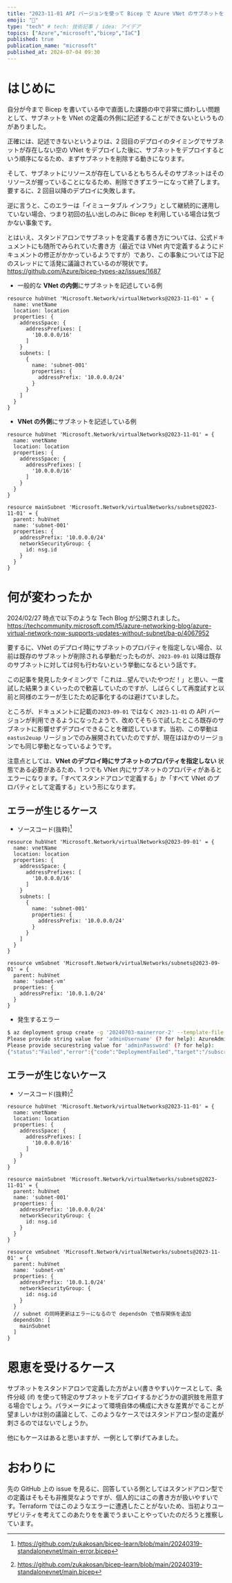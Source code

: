 ```yaml
---
title: "2023-11-01 API バージョンを使って Bicep で Azure VNet のサブネットを自由にデプロイする"
emoji: "💪"
type: "tech" # tech: 技術記事 / idea: アイデア
topics: ["Azure","microsoft","bicep","IaC"]
published: true
publication_name: "microsoft"
published_at: 2024-07-04 09:30
---
```


# はじめに
自分が今まで Bicep を書いている中で直面した課題の中で非常に煩わしい問題として、サブネットを VNet の定義の外側に記述することができないというものがありました。

正確には、記述できないというよりは、2 回目のデプロイのタイミングでサブネットが存在しない空の VNet をデプロイした後に、サブネットをデプロイするという順序になるため、まずサブネットを削除する動きになります。

そして、サブネットにリソースが存在しているともちろんそのサブネットはそのリソースが握っていることになるため、削除できずエラーになって終了します。要するに、2 回目以降のデプロイに失敗します。

逆に言うと、このエラーは「イミュータブル インフラ」として継続的に運用していない場合、つまり初回の払い出しのみに Bicep を利用している場合は気づかない事象です。

とはいえ、スタンドアロンでサブネットを定義する書き方については、公式ドキュメントにも随所でみられていた書き方（最近では VNet 内で定義するようにドキュメントの修正がかかっているようですが）であり、この事象については下記のスレッドにて活発に議論されているのが現状です。
https://github.com/Azure/bicep-types-az/issues/1687


- 一般的な **VNet の内側**にサブネットを記述している例
```bicep
resource hubVnet 'Microsoft.Network/virtualNetworks@2023-11-01' = {
  name: vnetName
  location: location
  properties: {
    addressSpace: {
      addressPrefixes: [
        '10.0.0.0/16'
      ]
    }
    subnets: [
      {
        name: 'subnet-001'
        properties: {
          addressPrefix: '10.0.0.0/24'
        }
      }
    ]
  }
}
```

- **VNet の外側**にサブネットを記述している例
```bicep
resource hubVnet 'Microsoft.Network/virtualNetworks@2023-11-01' = {
  name: vnetName
  location: location
  properties: {
    addressSpace: {
      addressPrefixes: [
        '10.0.0.0/16'
      ]
    }
  }
}

resource mainSubnet 'Microsoft.Network/virtualNetworks/subnets@2023-11-01' = {
  parent: hubVnet
  name: 'subnet-001'
  properties: {
    addressPrefix: '10.0.0.0/24'
    networkSecurityGroup: {
      id: nsg.id
    }
  }
}
```

# 何が変わったか
2024/02/27 時点で以下のような Tech Blog が公開されました。
https://techcommunity.microsoft.com/t5/azure-networking-blog/azure-virtual-network-now-supports-updates-without-subnet/ba-p/4067952

要するに、VNet のデプロイ時にサブネットのプロパティを指定しない場合、以前は既存のサブネットが削除される挙動だったものが、`2023-09-01` 以降は既存のサブネットに対しては何も行わないという挙動になるという話です。

この記事を発見したタイミングで「これは…望んでいたやつだ！」と思い、一度試した結果うまくいったので歓喜していたのですが、しばらくして再度試すと以前と同様のエラーが生じたため記事化するのは避けていました。

ところが、ドキュメントに記載の`2023-09-01` ではなく `2023-11-01` の API バージョンが利用できるようになったようで、改めてそちらで試したところ既存のサブネットに影響せずデプロイできることを確認しています。当初、この挙動は `eastus2euap` リージョンでのみ展開されていたのですが、現在はほかのリージョンでも同じ挙動となっているようです。

注意点としては、**VNet のデプロイ時にサブネットのプロパティを指定しない** 状態である必要があるため、1 つでも VNet 内にサブネットのプロパティがあるとエラーになります。「すべてスタンドアロンで定義する」か「すべて VNet のプロパティとして定義する」という形になります。

## エラーが生じるケース
- ソースコード(抜粋)[^1]
[^1]:https://github.com/zukakosan/bicep-learn/blob/main/20240319-standalonevnet/main-error.bicep
```bicep:main-error.bicep
resource hubVnet 'Microsoft.Network/virtualNetworks@2023-09-01' = {
  name: vnetName
  location: location
  properties: {
    addressSpace: {
      addressPrefixes: [
        '10.0.0.0/16'
      ]
    }
    subnets: [
      {
        name: 'subnet-001'
        properties: {
          addressPrefix: '10.0.0.0/24'
        }
      }
    ]
  }
}

resource vmSubnet 'Microsoft.Network/virtualNetworks/subnets@2023-09-01' = {
  parent: hubVnet
  name: 'subnet-vm'
  properties: {
    addressPrefix: '10.0.1.0/24'
  }
}
```

- 発生するエラー
```bash
$ az deployment group create -g '20240703-mainerror-2' --template-file main-error.bicep 
Please provide string value for 'adminUsername' (? for help): AzureAdmin
Please provide securestring value for 'adminPassword' (? for help):
{"status":"Failed","error":{"code":"DeploymentFailed","target":"/subscriptions/xxxx/resourceGroups/20240703-mainerror-2/providers/Microsoft.Resources/deployments/main-error","message":"At least one resource deployment operation failed. Please list deployment operations for details. Please see https://aka.ms/arm-deployment-operations for usage details.","details":[{"code":"InUseSubnetCannotBeDeleted","message":"Subnet subnet-vm is in use by /subscriptions/xxxx/resourceGroups/20240703-mainerror-2/providers/Microsoft.Network/networkInterfaces/vm-ubuntu-test-nic/ipConfigurations/ipconfig1 and cannot be deleted. In order to delete the subnet, delete all the resources within the subnet. See aka.ms/deletesubnet.","details":[]}]}}
```

## エラーが生じないケース
- ソースコード(抜粋)[^2] 
[^2]:https://github.com/zukakosan/bicep-learn/blob/main/20240319-standalonevnet/main.bicep
```bicep:main.bicep
resource hubVnet 'Microsoft.Network/virtualNetworks@2023-11-01' = {
  name: vnetName
  location: location
  properties: {
    addressSpace: {
      addressPrefixes: [
        '10.0.0.0/16'
      ]
    }
  }
}

resource mainSubnet 'Microsoft.Network/virtualNetworks/subnets@2023-11-01' = {
  parent: hubVnet
  name: 'subnet-001'
  properties: {
    addressPrefix: '10.0.0.0/24'
    networkSecurityGroup: {
      id: nsg.id
    }
  }
}

resource vmSubnet 'Microsoft.Network/virtualNetworks/subnets@2023-11-01' = {
  parent: hubVnet
  name: 'subnet-vm'
  properties: {
    addressPrefix: '10.0.1.0/24'
    networkSecurityGroup: {
      id: nsg.id
    }
  }
  // subnet の同時更新はエラーになるので dependsOn で依存関係を追加
  dependsOn: [
    mainSubnet
  ]
}
```
# 恩恵を受けるケース
サブネットをスタンドアロンで定義した方がよい(書きやすい)ケースとして、条件分岐 (if) を使って特定のサブネットをデプロイするかどうかの選択肢を用意する場合でしょう。パラメータによって環境自体の構成に大きな差異がでることが望ましいかは別の議論として、このようなケースではスタンドアロン型の定義が刺さるのではないでしょうか。

他にもケースはあると思いますが、一例として挙げてみました。

# おわりに
先の GitHub 上の issue を見るに、回答している側としてはスタンドアロン型での定義はそもそも非推奨なようですが、個人的にはこの書き方が扱いやすいです。Terraform ではこのようなエラーに遭遇したことがないため、当初よりユーザビリティを考えてこのあたりをを裏でうまいことやっていたのだろうと推察しています。